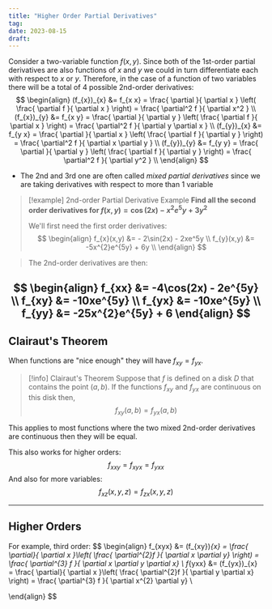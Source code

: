 ```yaml
---
title: "Higher Order Partial Derivatives"
tag:
date: 2023-08-15
draft:
---
```

Consider a two-variable function $f(x,y)$. Since both of the 1st-order partial derivatives are also functions of $x$ and $y$ we could in turn differentiate each with respect to $x$ or $y$. Therefore, in the case of a function of two variables there will be a total of 4 possible 2nd-order derivatives: 
$$
\begin{align}
(f_{x})_{x} &= f_{x x} = \frac{ \partial  }{ \partial x } \left( \frac{ \partial f }{ \partial x }  \right) = \frac{ \partial^2 f }{ \partial x^2 } \\
(f_{x})_{y} &= f_{x y} = \frac{ \partial  }{ \partial y } \left( \frac{ \partial f }{ \partial x }  \right) = \frac{ \partial^2 f }{ \partial y \partial x } \\
(f_{y})_{x} &= f_{y x} = \frac{ \partial  }{ \partial x } \left( \frac{ \partial f }{ \partial y }  \right) = \frac{ \partial^2 f }{ \partial x \partial y } \\
(f_{y})_{y} &= f_{y y} = \frac{ \partial  }{ \partial y } \left( \frac{ \partial f }{ \partial y }  \right) = \frac{ \partial^2 f }{ \partial y^2 } \\
\end{align}
$$
- The 2nd and 3rd one are often called *mixed partial derivatives* since we are taking derivatives with respect to more than 1 variable

>[!example] 2nd-order Partial Derivative Example
>**Find all the second order derivatives for $f(x,y) = \cos(2x) - x^{2}e^5y+3y^{2}$**
>
>We'll first need the first order derivatives:
>$$
\begin{align}
f_{x}(x,y) &= - 2\sin(2x) - 2xe^5y \\
f_{y}(x,y) &= -5x^{2}e^{5y} + 6y \\
\end{align}
>$$

>
>The 2nd-order derivatives are then:

$$
\begin{align}
f_{xx} &= -4\cos(2x) - 2e^{5y} \\
f_{xy} &= -10xe^{5y} \\
f_{yx} &= -10xe^{5y} \\
f_{yy} &= -25x^{2}e^{5y} + 6
\end{align}
$$
---
## Clairaut's Theorem

When functions are "nice enough" they will have $f_{xy} = f_{yx}$.

>[!info] Clairaut's Theorem
>Suppose that $f$ is defined on a disk $D$ that contains the point $(a,b)$. If the functions $f_{xy}$ and $f_{yx}$ are continuous on this disk then, 
>$$f_{xy}(a,b) = f_{yx}(a,b)$$

This applies to most functions where the two mixed 2nd-order derivatives are continuous then they will be equal. 

This also works for higher orders:
$$f_{xxy} = f_{xyx} = f_{yxx}$$
And also for more variables:
$$f_{xz}(x,y,z) = f_{zx}(x,y,z)$$

---
## Higher Orders

For example, third order:
$$
\begin{align}
f_{xyx} &= (f_{xy})_{x} = \frac{ \partial}{ \partial x }\left( \frac{ \partial^{2}f }{ \partial x \partial y}  \right) = \frac{ \partial^{3} f }{ \partial x \partial y \partial x}  \\
f_{yxx} &= (f_{yx})_{x} = \frac{ \partial}{ \partial x }\left( \frac{ \partial^{2}f }{ \partial y \partial x}  \right) = \frac{ \partial^{3} f }{ \partial x^{2} \partial y}  \\

\end{align}
$$


